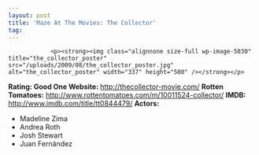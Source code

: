 ```yaml
---
layout: post
title: 'Maze At The Movies: The Collector'
tag: 
---
```



                <p><strong><img class="alignnone size-full wp-image-5030" title="the_collector_poster" src="/uploads/2009/08/the_collector_poster.jpg" alt="the_collector_poster" width="337" height="500" /></strong></p>
<p><strong>Rating: Good One
Website: </strong><a href="http://thecollector-movie.com/"><a href="http://thecollector-movie.com/">http://thecollector-movie.com/</a></a>
<strong>Rotten Tomatoes:</strong> <a href="http://www.rottentomatoes.com/m/10011524-collector/"><a href="http://www.rottentomatoes.com/m/10011524-collector/">http://www.rottentomatoes.com/m/10011524-collector/</a></a>
<strong>IMDB: </strong><a href="http://www.imdb.com/title/tt0844479/"><a href="http://www.imdb.com/title/tt0844479/">http://www.imdb.com/title/tt0844479/</a></a>
<strong>Actors:</strong></p>
<ul>
    <li>Madeline Zima</li>
    <li>Andrea Roth</li>
    <li>Josh Stewart</li>
    <li>Juan Fernández</li>
</ul>
            

